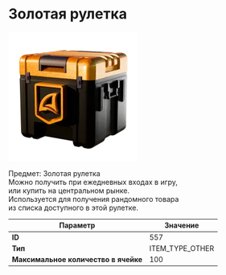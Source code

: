 # Золотая рулетка

![Item Image](../img/557.webp?raw=true)

Предмет: Золотая рулетка<br>Можно получить при ежедневных входах в игру,<br>или купить на центральном рынке.<br>Используется для получения рандомного товара<br>из списка доступного в этой рулетке.


| Параметр | Значение |
|----------|----------|
| **ID** | 557 |
| **Тип** | ITEM_TYPE_OTHER |
| **Максимальное количество в ячейке** | 100 |

